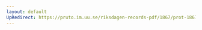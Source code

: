 ```yaml
---
layout: default
UpRedirect: https://pruto.im.uu.se/riksdagen-records-pdf/1867/prot-1867--fk--326/prot-1867--fk--326_041.pdf
---
```

